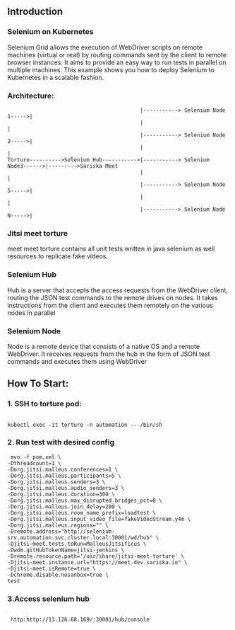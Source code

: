 ## Introduction 

  ### Selenium on Kubernetes

  Selenium Grid allows the execution of WebDriver scripts on remote machines (virtual or real) by routing commands sent by the client to remote browser instances. It aims to provide an easy way to run tests in parallel on multiple machines. This example shows you how to deploy Selenium to Kubernetes in a scalable fashion.

  ### Architecture:

  ```
                                            |-----------> Selenium Node 1----->|
                                            |                                  |
                                            |-----------> Selenium Node 2----->| 
                                            |                                  |
  Torture---------->Selenium Hub----------->|-----------> Selenium Node3------>|--------->Sariska Meet 
                                            |                                  |  
                                            |-----------> Selenium Node 5----->|   
                                            |                                  | 
                                            |-----------> Selenium Node N----->|

  ```                                          


  ### Jitsi meet torture  

  meet meet torture contains all unit tests written in java selenium as well resources to replicate fake videos.

  ### Selenium Hub

  Hub is a server that accepts the access requests from the WebDriver client, routing the JSON test commands to the remote drives on nodes. It takes instructions from the client and executes them remotely on the various nodes in parallel

  ### Selenium Node

  Node is a remote device that consists of a native OS and a remote WebDriver. It receives requests from the hub in the form of JSON test commands and executes them using WebDriver

  
## How To Start:

  ### 1. SSH to torture pod:

  ```

  kubectl exec -it torture -n automation -- /bin/sh

  ```

  ### 2. Run test with desired config  

  ```
   mvn -f pom.xml \
  -Dthreadcount=1 \
  -Dorg.jitsi.malleus.conferences=1 \
  -Dorg.jitsi.malleus.participants=5 \
  -Dorg.jitsi.malleus.senders=3 \
  -Dorg.jitsi.malleus.audio_senders=3 \
  -Dorg.jitsi.malleus.duration=300 \
  -Dorg.jitsi.malleus.max_disrupted_bridges_pct=0 \
  -Dorg.jitsi.malleus.join_delay=200 \
  -Dorg.jitsi.malleus.room_name_prefix=loadtest \
  -Dorg.jitsi.malleus.input_video_file=fakeVideoStream.y4m \
  -Dorg.jitsi.malleus.regions="" \
  -Dremote.address="http://selenium-srv.automation.svc.cluster.local:30001/wd/hub" \
  -Djitsi-meet.tests.toRun=MalleusJitsificus \
  -Dwdm.gitHubTokenName=jitsi-jenkins \
  -Dremote.resource.path='/usr/share/jitsi-meet-torture' \
  -Djitsi-meet.instance.url="https://meet.dev.sariska.io" \
  -Djitsi-meet.isRemote=true \
  -Dchrome.disable.nosanbox=true \
  test

  ```
  ### 3.Access selenium hub

  ```

   http:http://13.126.68.169/:30001/hub/console

  ```
